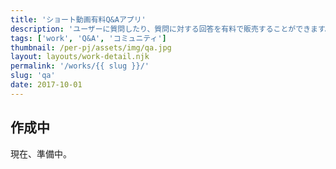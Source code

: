 ```yaml
---
title: 'ショート動画有料Q&Aアプリ'
description: 'ユーザーに質問したり、質問に対する回答を有料で販売することができます。'
tags: ['work', 'Q&A', 'コミュニティ']
thumbnail: /per-pj/assets/img/qa.jpg
layout: layouts/work-detail.njk
permalink: '/works/{{ slug }}/'
slug: 'qa'
date: 2017-10-01
---
```


## 作成中

現在、準備中。
